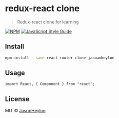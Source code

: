 # redux-react clone

> Redux-react clone for learning

[![NPM](https://img.shields.io/npm/v/react-router-clone-jasoanheylon.svg)](https://www.npmjs.com/package/react-router-clone-jasoanheylon) [![JavaScript Style Guide](https://img.shields.io/badge/code_style-standard-brightgreen.svg)](https://standardjs.com)

## Install

```bash
npm install --save react-router-clone-jasoanheylon
```

## Usage

```tsx
import React, { Component } from "react";

```

## License

MIT © [JasonHeylon](https://github.com/JasonHeylon)
